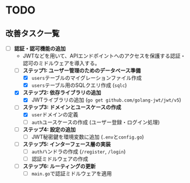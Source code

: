 # TODO

## 改善タスク一覧

- [ ] **認証・認可機能の追加**
  - JWTなどを用いて、APIエンドポイントへのアクセスを保護する認証・認可のミドルウェアを導入する。
  - [ ] **ステップ1: ユーザー管理のためのデータベース準備**
    - [x] `users`テーブルのマイグレーションファイル作成
    - [x] `users`テーブル用のSQLクエリ作成 (`sqlc`)
  - [x] **ステップ2: 依存ライブラリの追加**
    - [x] JWTライブラリの追加 (`go get github.com/golang-jwt/jwt/v5`)
  - [ ] **ステップ3: ドメインとユースケースの作成**
    - [x] `user`ドメインの定義
    - [ ] `auth`ユースケースの作成 (ユーザー登録・ログイン処理)
  - [ ] **ステップ4: 設定の追加**
    - [ ] JWT秘密鍵を環境変数に追加 (`.env`と`config.go`)
  - [ ] **ステップ5: インターフェース層の実装**
    - [ ] `auth`ハンドラの作成 (`/register`, `/login`)
    - [ ] 認証ミドルウェアの作成
  - [ ] **ステップ6: ルーティングの更新**
    - [ ] `main.go`で認証ミドルウェアを適用
